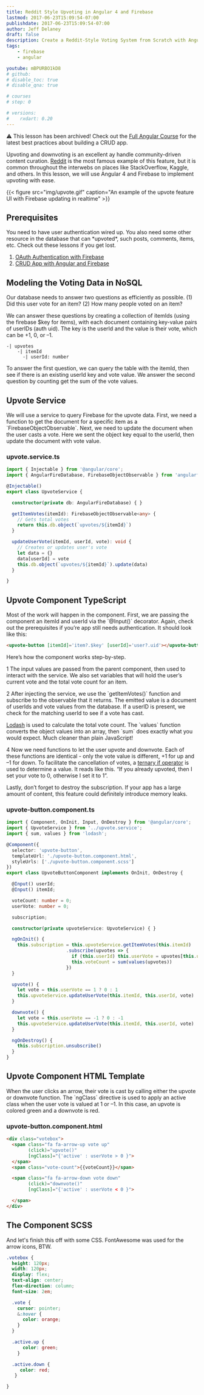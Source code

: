 ```yaml
---
title: Reddit Style Upvoting in Angular 4 and Firebase
lastmod: 2017-06-23T15:09:54-07:00
publishdate: 2017-06-23T15:09:54-07:00
author: Jeff Delaney
draft: false
description: Create a Reddit-Style Voting System from Scratch with Angular and Firebase
tags: 
    - firebase
    - angular

youtube: mBPURBO1kD8
# github: 
# disable_toc: true
# disable_qna: true

# courses
# step: 0

# versions:
#    rxdart: 0.20
---
```


⚠️ This lesson has been archived! Check out the [Full Angular Course](/courses/angular) for the latest best practices about building a CRUD app. 

<p>Upvoting and downvoting is an excellent ay handle community-driven content curation. <a href="https://www.reddit.com/r/Angular2/">Reddit</a> is the most famous example of this feature, but it is common throughout the interwebs on places like StackOverflow, Kaggle, and others. In this lesson, we will use Angular 4 and Firebase to implement upvoting with ease.</p>

{{< figure src="img/upvote.gif" caption="An example of the upvote feature UI with Firebase updating in realtime" >}}

## Prerequisites

<p>You need to have user authentication wired up. You also need some other resource in the database that can *upvoted*, such posts, comments, items, etc. Check out these lessons if you get lost. </p>

<ol>
<li><a href="/lessons/angular-firebase-authentication-tutorial-oauth/">OAuth Authentication with Firebase</a></li>
<li><a href="/lessons/reactive-crud-app-with-angular-and-firebase-tutorial/">CRUD App with Angular and Firebase</a></li>
</ol>

## Modeling the Voting Data in NoSQL

<p>Our database needs to answer two questions as efficiently as possible. (1) Did this user vote for an item? (2) How many people voted on an item? </p>

<p>We can answer these questions by creating a collection of itemIds (using the firebase $key for items), with each document containing key-value pairs of userIDs (auth uid). The key is the userId and the value is their vote, which can be +1, 0, or –1. </p>

```
-| upvotes
    -| itemId
      -| userId: number
```


<p>To answer the first question, we can query the table with the itemId, then see if there is an existing userId key and vote value. We answer the second question by counting get the sum of the vote values. </p>

## Upvote Service

<p>We will use a service to query Firebase for the upvote data. First, we need a function to get the document for a specific item as a `FirebaseObjectObservable`. Next, we need to update the document when the user casts a vote. Here we sent the object key equal to the userId, then update the document with vote value. </p>

### upvote.service.ts

```typescript
import { Injectable } from '@angular/core';
import { AngularFireDatabase, FirebaseObjectObservable } from 'angularfire2/database';

@Injectable()
export class UpvoteService {

  constructor(private db: AngularFireDatabase) { }

  getItemVotes(itemId): FirebaseObjectObservable<any> {
    // Gets total votes
    return this.db.object(`upvotes/${itemId}`)
  }

  updateUserVote(itemId, userId, vote): void {
    // Creates or updates user's vote
    let data = {}
    data[userId] = vote
    this.db.object(`upvotes/${itemId}`).update(data)
  }

}
```

## Upvote Component TypeScript



<p>Most of the work will happen in the component. First, we are passing the component an itemId and userId via the `@Input()` decorator. Again, check out the prerequisites if you’re app still needs authentication. It should look like this:</p>

```html
<upvote-button [itemId]='item?.$key' [userId]='user?.uid'></upvote-button>
```

<p>Here’s how the component works step-by-step. </p>

<p>1 The input values are passed from the parent component, then used to interact with the service. We also set variables that will hold the user’s current vote and the total vote count for an item. </p>

<p>2 After injecting the service, we use the `getItemVotes()` function and subscribe to the observable that it returns. The emitted value is a document of userIds and vote values from the database. If a userID is present, we check for the matching userId to see if a vote has cast. </p>

<p><a href="https://lodash.com/docs/">Lodash</a> is used to calculate the total vote count. The `values` function converts the object values into an array, then `sum` does exactly what you would expect. Much cleaner than plain JavaScript!</p>

<p>4 Now we need functions to let the user upvote and downvote. Each of these functions are identical - only the vote value is different, +1 for up and –1 for down. To facilitate the cancellation of votes, a <a href="https://developer.mozilla.org/en-US/docs/Web/JavaScript/Reference/Operators/Conditional_Operator">ternary if operator</a> is used to determine a value. It reads like this. “If you already upvoted, then I set your vote to 0, otherwise I set it to 1”. </p>

<p>Lastly, don’t forget to destroy the subscription. If your app has a large amount of content, this feature could definitely introduce memory leaks.</p>

### upvote-button.component.ts

```typescript
import { Component, OnInit, Input, OnDestroy } from '@angular/core';
import { UpvoteService } from '../upvote.service';
import { sum, values } from 'lodash';

@Component({
  selector: 'upvote-button',
  templateUrl: './upvote-button.component.html',
  styleUrls: ['./upvote-button.component.scss']
})
export class UpvoteButtonComponent implements OnInit, OnDestroy {

  @Input() userId;
  @Input() itemId;

  voteCount: number = 0;
  userVote: number = 0;

  subscription;

  constructor(private upvoteService: UpvoteService) { }

  ngOnInit() {
    this.subscription = this.upvoteService.getItemVotes(this.itemId)
                      .subscribe(upvotes => {
                        if (this.userId) this.userVote = upvotes[this.userId]
                        this.voteCount = sum(values(upvotes))
                      })
  }

  upvote() {
    let vote = this.userVote == 1 ? 0 : 1
    this.upvoteService.updateUserVote(this.itemId, this.userId, vote)
  }

  downvote() {
    let vote = this.userVote == -1 ? 0 : -1
    this.upvoteService.updateUserVote(this.itemId, this.userId, vote)
  }

  ngOnDestroy() {
    this.subscription.unsubscribe()
  }
}
```

## Upvote Component HTML Template

<p>When the user clicks an arrow, their vote is cast by calling either the upvote or downvote function. The `ngClass` directive is used to apply an active class when the user vote is valued at 1 or –1. In this case, an upvote is colored green and a downvote is red. </p>

### upvote-button.component.html

```html
<div class="votebox">
  <span class="fa fa-arrow-up vote up"
        (click)="upvote()"
        [ngClass]="{'active' : userVote > 0 }">
  </span>
  <span class="vote-count">{{voteCount}}</span>

  <span class="fa fa-arrow-down vote down"
        (click)="downvote()"
        [ngClass]="{'active' : userVote < 0 }">

  </span>
</div>
```

## The Component SCSS

<p>And let's finish this off with some CSS. FontAwesome was used for the arrow icons, BTW. </p>

```scss
.votebox {
  height: 120px;
  width: 120px;
  display: flex;
  text-align: center;
  flex-direction: column;
  font-size: 2em;

  .vote {
    cursor: pointer;
    &:hover {
      color: orange;
    }
  }

  .active.up {
      color: green;
    }

  .active.down {
     color: red;
   }

}
```
